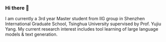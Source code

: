 ### Hi there 👋

I am currently a 3rd year Master student from IIG group in Shenzhen International Graduate School, Tsinghua University supervised by Prof. Yujiu Yang.
My current research interest includes tool learning of large language models & text generation.
